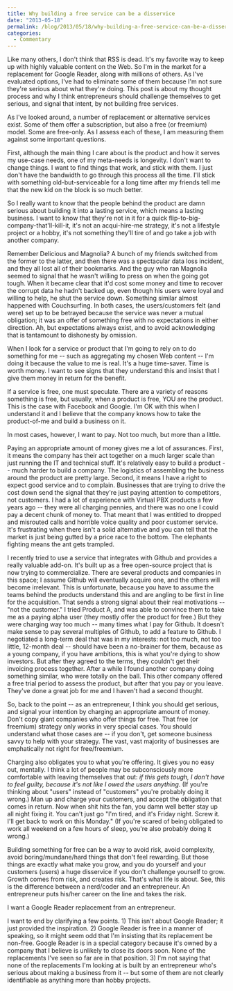 ```yaml
---
title: Why building a free service can be a disservice
date: "2013-05-18"
permalink: /blog/2013/05/18/why-building-a-free-service-can-be-a-disservice/
categories:
  - Commentary
---
```


Like many others, I don't think that RSS is dead. It's my favorite way to keep up with highly valuable content on the Web. So I'm in the market for a replacement for Google Reader, along with millions of others. As I've evaluated options, I've had to eliminate some of them because I'm not sure they're serious about what they're doing. This post is about my thought process and why I think entrepreneurs should challenge themselves to get serious, and signal that intent, by not building free services.



As I've looked around, a number of replacement or alternative services exist. Some of them offer a subscription, but also a free (or freemium) model. Some are free-only. As I assess each of these, I am measuring them against some important questions. 

First, although the main thing I care about is the product and how it serves my use-case needs, one of my meta-needs is longevity. I don't want to change things. I want to find things that work, and stick with them. I just don't have the bandwidth to go through this process all the time. I'll stick with something old-but-serviceable for a long time after my friends tell me that the new kid on the block is so much better. 

So I really want to know that the people behind the product are damn serious about building it into a lasting service, which means a lasting business. I want to know that they're not in it for a quick flip-to-big-company-that'll-kill-it, it's not an acqui-hire-me strategy, it's not a lifestyle project or a hobby, it's not something they'll tire of and go take a job with another company. 

Remember Delicious and Magnolia? A bunch of my friends switched from the former to the latter, and then there was a spectacular data loss incident, and they all lost all of their bookmarks. And the guy who ran Magnolia seemed to signal that he wasn't willing to press on when the going got tough. When it became clear that it'd cost some money and time to recover the corrupt data he hadn't backed up, even though his users were loyal and willing to help, he shut the service down. Something similar almost happened with Couchsurfing. In both cases, the users/customers felt (and were) set up to be betrayed because the service was never a mutual obligation; it was an offer of something free with no expectations in either direction. Ah, but expectations always exist, and to avoid acknowledging that is tantamount to dishonesty by omission. 

When I look for a service or product that I'm going to rely on to do something for me -- such as aggregating my chosen Web content -- I'm doing it because the value to me is real. It's a huge time-saver. Time is worth money. I want to see signs that they understand this and insist that I give them money in return for the benefit. 

If a service is free, one must speculate. There are a variety of reasons something is free, but usually, when a product is free, YOU are the product. This is the case with Facebook and Google. I'm OK with this when I understand it and I believe that the company knows how to take the product-of-me and build a business on it. 

In most cases, however, I want to pay. Not too much, but more than a little. 

Paying an appropriate amount of money gives me a lot of assurances. First, it means the company has their act together on a much larger scale than just running the IT and technical stuff. It's relatively easy to build a product -- much harder to build a company. The logistics of assembling the business around the product are pretty large. Second, it means I have a right to expect good service and to complain. Businesses that are trying to drive the cost down send the signal that they're just paying attention to competitors, not customers. I had a lot of experience with Virtual PBX products a few years ago -- they were all charging pennies, and there was no one I could pay a decent chunk of money to. That meant that I was entitled to dropped and misrouted calls and horrible voice quality and poor customer service. It's frustrating when there isn't a solid alternative and you can tell that the market is just being gutted by a price race to the bottom. The elephants fighting means the ant gets trampled. 

I recently tried to use a service that integrates with Github and provides a really valuable add-on. It's built up as a free open-source project that is now trying to commercialize. There are several products and companies in this space; I assume Github will eventually acquire one, and the others will become irrelevant. This is unfortunate, because you have to assume the teams behind the products understand this and are angling to be first in line for the acquisition. That sends a strong signal about their real motivations -- "not the customer." I tried Product A, and was able to convince them to take me as a paying alpha user (they mostly offer the product for free.) But they were charging way too much -- many times what I pay for Github. It doesn't make sense to pay several multiples of Github, to add a feature to Github. I negotiated a long-term deal that was in my interests: not too much, not too little, 12-month deal -- should have been a no-brainer for them, because as a young company, if you have ambitions, this is what you're dying to show investors. But after they agreed to the terms, they couldn't get their invoicing process together. After a while I found another company doing something similar, who were totally on the ball. This other company offered a free trial period to assess the product, but after that you pay or you leave. They've done a great job for me and I haven't had a second thought. 

So, back to the point -- as an entrepreneur, I think you should get serious, and signal your intention by charging an appropriate amount of money. Don't copy giant companies who offer things for free. That free (or freemium) strategy only works in very special cases. You should understand what those cases are -- if you don't, get someone business savvy to help with your strategy. The vast, vast majority of businesses are emphatically not right for free/freemium. 

Charging also obligates you to what you're offering. It gives you no easy out, mentally. I think a lot of people may be subconsciously more comfortable with leaving themselves that out: *if this gets tough, I don't have to feel guilty, because it's not like I owed the users anything*. (If you're thinking about "users" instead of "customers" you're probably doing it wrong.) Man up and charge your customers, and accept the obligation that comes in return. Now when shit hits the fan, you damn well better stay up all night fixing it. You can't just go "I'm tired, and it's Friday night. Screw it. I'll get back to work on this Monday." (If you're scared of being obligated to work all weekend on a few hours of sleep, you're also probably doing it wrong.)



Building something for free can be a way to avoid risk, avoid complexity, avoid boring/mundane/hard things that don't feel rewarding. But those things are exactly what make you grow, and you do yourself and your customers (users) a huge disservice if you don't challenge yourself to grow. Growth comes from risk, and creates risk. That's what life is about. See, this is the difference between a nerd/coder and an entrepreneur. An entrepreneur puts his/her career on the line and takes the risk. 

I want a Google Reader replacement from an entrepreneur. 

I want to end by clarifying a few points. 1) This isn't about Google Reader; it just provided the inspiration. 2) Google Reader is free in a manner of speaking, so it might seem odd that I'm insisting that its replacement be non-free. Google Reader is in a special category because it's owned by a company that I believe is unlikely to close its doors soon. None of the replacements I've seen so far are in that position. 3) I'm not saying that none of the replacements I'm looking at is built by an entrepreneur who's serious about making a business from it -- but some of them are not clearly identifiable as anything more than hobby projects.

